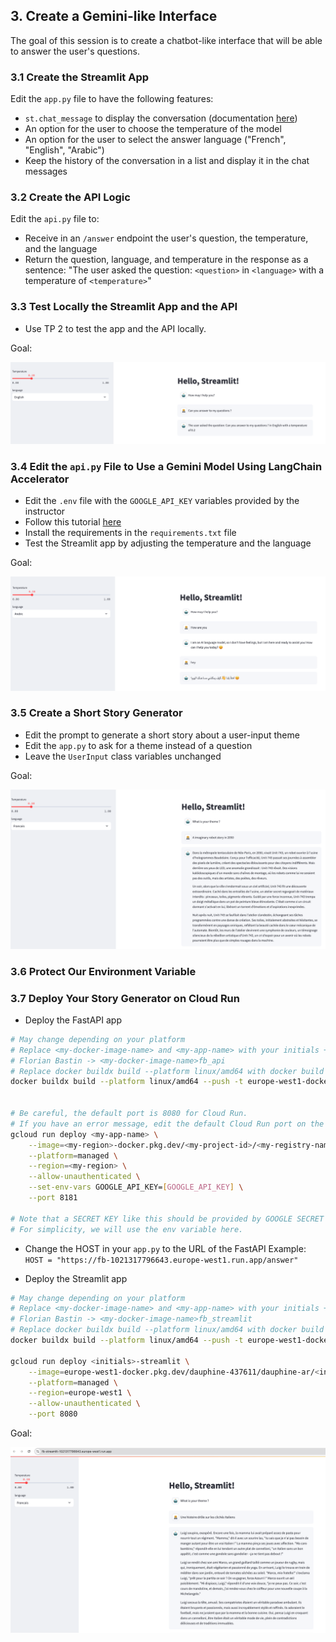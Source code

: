 
## 3. Create a Gemini-like Interface

The goal of this session is to create a chatbot-like interface that will be able to answer the user's questions.

### 3.1 Create the Streamlit App

Edit the `app.py` file to have the following features:
- `st.chat_message` to display the conversation (documentation [here](https://docs.streamlit.io/develop/api-reference/chat/st.chat_message))
- An option for the user to choose the temperature of the model
- An option for the user to select the answer language ("French", "English", "Arabic")
- Keep the history of the conversation in a list and display it in the chat messages

### 3.2 Create the API Logic

Edit the `api.py` file to:
- Receive in an `/answer` endpoint the user's question, the temperature, and the language
- Return the question, language, and temperature in the response as a sentence: "The user asked the question: `<question>` in `<language>` with a temperature of `<temperature>`"

### 3.3 Test Locally the Streamlit App and the API
- Use TP 2 to test the app and the API locally.

Goal:

![TP 3.1](../../docs/tp_3_1.png)

### 3.4 Edit the `api.py` File to Use a Gemini Model Using LangChain Accelerator
- Edit the `.env` file with the `GOOGLE_API_KEY` variables provided by the instructor
- Follow this tutorial [here](https://python.langchain.com/docs/integrations/chat/google_generative_ai/)
- Install the requirements in the `requirements.txt` file
- Test the Streamlit app by adjusting the temperature and the language

Goal:

![TP 3.2](../../docs/tp_3_2.png)

### 3.5 Create a Short Story Generator

- Edit the prompt to generate a short story about a user-input theme
- Edit the `app.py` to ask for a theme instead of a question
- Leave the `UserInput` class variables unchanged

Goal:

![TP 3.3](../../docs/tp_3_3.png)

### 3.6 Protect Our Environment Variable

### 3.7 Deploy Your Story Generator on Cloud Run
- Deploy the FastAPI app
```bash
# May change depending on your platform
# Replace <my-docker-image-name> and <my-app-name> with your initials + _api
# Florian Bastin -> <my-docker-image-name>fb_api
# Replace docker buildx build --platform linux/amd64 with docker build -t if it does not work
docker buildx build --platform linux/amd64 --push -t europe-west1-docker.pkg.dev/dauphine-437611/dauphine-ar/hibk_api:latest -f Dockerfile_api .


# Be careful, the default port is 8080 for Cloud Run.
# If you have an error message, edit the default Cloud Run port on the interface or in the command line
gcloud run deploy <my-app-name> \
    --image=<my-region>-docker.pkg.dev/<my-project-id>/<my-registry-name>/<my-docker-name>:latest \
    --platform=managed \
    --region=<my-region> \
    --allow-unauthenticated \
    --set-env-vars GOOGLE_API_KEY=[GOOGLE_API_KEY] \
    --port 8181

# Note that a SECRET KEY like this should be provided by GOOGLE SECRET MANAGER for more safety.
# For simplicity, we will use the env variable here.
```

- Change the HOST in your `app.py` to the URL of the FastAPI
Example: `HOST = "https://fb-1021317796643.europe-west1.run.app/answer"`

- Deploy the Streamlit app
```bash
# May change depending on your platform
# Replace <my-docker-image-name> and <my-app-name> with your initials + _streamlit
# Florian Bastin -> <my-docker-image-name>fb_streamlit
# Replace docker buildx build --platform linux/amd64 with docker build -t if it does not work
docker buildx build --platform linux/amd64 --push -t europe-west1-docker.pkg.dev/dauphine-437611/dauphine-ar/<my-docker-name>:latest -f Dockerfile .

gcloud run deploy <initials>-streamlit \
    --image=europe-west1-docker.pkg.dev/dauphine-437611/dauphine-ar/<initials>-streamlit:latest \
    --platform=managed \
    --region=europe-west1 \
    --allow-unauthenticated \
    --port 8080 
```
Goal:

![TP 3.4](../../docs/tp_3_4.png)
